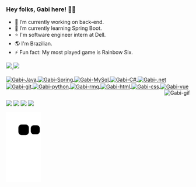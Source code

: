 ### Hey folks, Gabi here! 👋🍄


- 🔭 I’m currently working on back-end.
- 🌱 I’m currently learning Spring Boot.
- ⭐ I'm software engineer intern at Dell.
- 🌎 I'm Brazilian.
- ⚡ Fun fact: My most played game is Rainbow Six.

<div>
  <a href="https://github.com/gbrllcavichion">
  <img height="150em" src="https://github-readme-stats.vercel.app/api?username=gbrllcavichion&theme=radical&show_icons=true"/>
  <img height="150em" src="https://github-readme-stats.vercel.app/api/top-langs/?username=gbrllcavichion&layout=compact&langs_count=16&theme=radical"/>       
</div>
  
<div style="display: inline_block"><br>
  <img align="center" alt="Gabi-Java" height="30" width="40" src="https://cdn.jsdelivr.net/gh/devicons/devicon/icons/java/java-plain.svg" />  
  <img align="center" alt="Gabi-Spring" height="30" width="40" src="https://cdn.jsdelivr.net/gh/devicons/devicon/icons/spring/spring-original.svg" /> 
  <img align="center" alt="Gabi-MySql" height="30" width="40" src="https://cdn.jsdelivr.net/gh/devicons/devicon/icons/mysql/mysql-original.svg" />
  <img align="center" alt="Gabi-C#" height="30" width="40" src="https://cdn.jsdelivr.net/gh/devicons/devicon/icons/csharp/csharp-original.svg" />
  <img align="center" alt="Gabi-.net" height="30" width="40" src="https://cdn.jsdelivr.net/gh/devicons/devicon/icons/dotnetcore/dotnetcore-original.svg" />
  <img align="center" alt="Gabi-git" height="30" width="40" src="https://cdn.jsdelivr.net/gh/devicons/devicon/icons/git/git-original.svg" />
  <img align="center" alt="Gabi-python" height="30" width="40" src="https://cdn.jsdelivr.net/gh/devicons/devicon/icons/python/python-plain.svg" />
  <img align="center" alt="Gabi-rmq" height="30" width="40" src="https://icon.icepanel.io/Technology/svg/RabbitMQ.svg">
  <img align="center" alt="Gabi-html" height="30" width="40" src="https://cdn.jsdelivr.net/gh/devicons/devicon/icons/html5/html5-original.svg">
  <img align="center" alt="Gabi-css" height="30" width="40" src="https://cdn.jsdelivr.net/gh/devicons/devicon/icons/css3/css3-original.svg">
  <img align="center" alt="Gabi-vue" height="30" width="40" src="https://cdn.jsdelivr.net/gh/devicons/devicon/icons/vuejs/vuejs-original-wordmark.svg">
  <img align="right" alt="Gabi-gif" src="https://i.picasion.com/pic92/29333c54bbabc1244f0c544e8ce9a905.gif" />
</div>

##
  
<div>
  <a href="https://instagram.com/gbrllcavichion" target="_blank"><img src="https://img.shields.io/badge/Instagram-E4405F?style=for-the-badge&logo=instagram&logoColor=white" target="_blank"></a>
  <a href="https://www.linkedin.com/in/gabriellecavichion" target="_blank"><img src="https://img.shields.io/badge/LinkedIn-0077B5?style=for-the-badge&logo=linkedin&logoColor=white" target="_blank"></a>
  <a href="https://open.spotify.com/user/ananan-95?si=R4X_l0rmQP-axod2liF6eQ" target="_blank"><img src="https://img.shields.io/badge/Spotify-1ED760?&style=for-the-badge&logo=spotify&logoColor=white" target="_blank"></a>
  <a href="https://steamcommunity.com/profiles/76561198982828789/" target="_blank"><img src="https://img.shields.io/badge/Steam-000000?style=for-the-badge&logo=steam&logoColor=white" target="_blank"></a>
  
</div>

   ![Snake animation](https://github.com/gbrllcavichion/gbrllcavichion/blob/output/github-contribution-grid-snake.svg)
  
